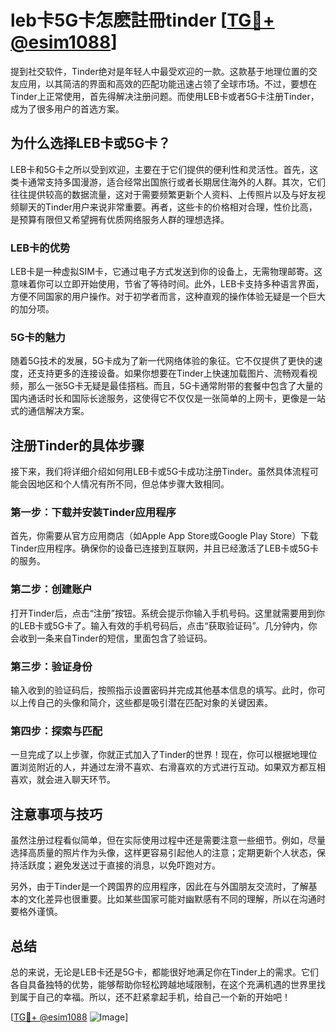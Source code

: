 # leb卡5G卡怎麽註冊tinder [[TG💪+ @esim1088](https://t.me/s/esim1088)]

提到社交软件，Tinder绝对是年轻人中最受欢迎的一款。这款基于地理位置的交友应用，以其简洁的界面和高效的匹配功能迅速占领了全球市场。不过，要想在Tinder上正常使用，首先得解决注册问题。而使用LEB卡或者5G卡注册Tinder，成为了很多用户的首选方案。

## 为什么选择LEB卡或5G卡？

LEB卡和5G卡之所以受到欢迎，主要在于它们提供的便利性和灵活性。首先，这类卡通常支持多国漫游，适合经常出国旅行或者长期居住海外的人群。其次，它们往往提供较高的数据流量，这对于需要频繁更新个人资料、上传照片以及与好友视频聊天的Tinder用户来说非常重要。再者，这些卡的价格相对合理，性价比高，是预算有限但又希望拥有优质网络服务人群的理想选择。

### LEB卡的优势

LEB卡是一种虚拟SIM卡，它通过电子方式发送到你的设备上，无需物理邮寄。这意味着你可以立即开始使用，节省了等待时间。此外，LEB卡支持多种语言界面，方便不同国家的用户操作。对于初学者而言，这种直观的操作体验无疑是一个巨大的加分项。

### 5G卡的魅力

随着5G技术的发展，5G卡成为了新一代网络体验的象征。它不仅提供了更快的速度，还支持更多的连接设备。如果你想要在Tinder上快速加载图片、流畅观看视频，那么一张5G卡无疑是最佳搭档。而且，5G卡通常附带的套餐中包含了大量的国内通话时长和国际长途服务，这使得它不仅仅是一张简单的上网卡，更像是一站式的通信解决方案。

## 注册Tinder的具体步骤

接下来，我们将详细介绍如何用LEB卡或5G卡成功注册Tinder。虽然具体流程可能会因地区和个人情况有所不同，但总体步骤大致相同。

### 第一步：下载并安装Tinder应用程序

首先，你需要从官方应用商店（如Apple App Store或Google Play Store）下载Tinder应用程序。确保你的设备已连接到互联网，并且已经激活了LEB卡或5G卡的服务。

### 第二步：创建账户

打开Tinder后，点击“注册”按钮。系统会提示你输入手机号码。这里就需要用到你的LEB卡或5G卡了。输入有效的手机号码后，点击“获取验证码”。几分钟内，你会收到一条来自Tinder的短信，里面包含了验证码。

### 第三步：验证身份

输入收到的验证码后，按照指示设置密码并完成其他基本信息的填写。此时，你可以上传自己的头像和简介，这些都是吸引潜在匹配对象的关键因素。

### 第四步：探索与匹配

一旦完成了以上步骤，你就正式加入了Tinder的世界！现在，你可以根据地理位置浏览附近的人，并通过左滑不喜欢、右滑喜欢的方式进行互动。如果双方都互相喜欢，就会进入聊天环节。

## 注意事项与技巧

虽然注册过程看似简单，但在实际使用过程中还是需要注意一些细节。例如，尽量选择高质量的照片作为头像，这样更容易引起他人的注意；定期更新个人状态，保持活跃度；避免发送过于直接的消息，以免吓跑对方。

另外，由于Tinder是一个跨国界的应用程序，因此在与外国朋友交流时，了解基本的文化差异也很重要。比如某些国家可能对幽默感有不同的理解，所以在沟通时要格外谨慎。

## 总结

总的来说，无论是LEB卡还是5G卡，都能很好地满足你在Tinder上的需求。它们各自具备独特的优势，能够帮助你轻松跨越地域限制，在这个充满机遇的世界里找到属于自己的幸福。所以，还不赶紧拿起手机，给自己一个新的开始吧！

[[TG💪+ @esim1088](https://t.me/s/esim1088) ![Image](https://i.postimg.cc/4NQfJmqS/Snipaste-2025-05-13-00-14-12.png)]